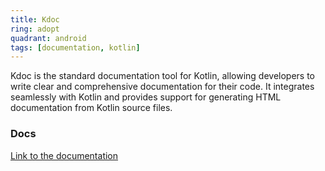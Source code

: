 ```yaml
---
title: Kdoc
ring: adopt
quadrant: android
tags: [documentation, kotlin]
---
```


Kdoc is the standard documentation tool for Kotlin, allowing developers to write clear and comprehensive documentation for their code. It integrates seamlessly with Kotlin and provides support for generating HTML documentation from Kotlin source files.

### Docs

[Link to the documentation](https://kotlinlang.org/docs/kdoc.html)
